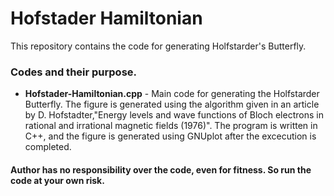 # Hofstader Hamiltonian

This repository contains the code for generating Holfstarder's Butterfly.

### Codes and their purpose.

- **Hofstader-Hamiltonian.cpp** - Main code for generating the Holfstarder Butterfly. The figure is generated using the algorithm given in an article by D. Hofstadter,"Energy levels and wave functions of Bloch electrons in rational and irrational magnetic fields (1976)". The program is written in C++, and the figure is generated using GNUplot after the excecution is completed.

#### Author has no responsibility over the code, even for fitness. So run the code at your own risk.
